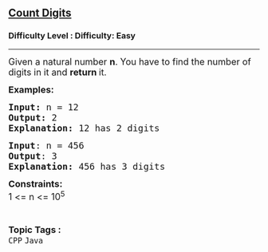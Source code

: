 <h2><a href="https://www.geeksforgeeks.org/problems/count-digits-1606889545/1?page=2&category=Java&sortBy=submissions">Count Digits</a></h2><h3>Difficulty Level : Difficulty: Easy</h3><hr><div class="problems_problem_content__Xm_eO"><p><span style="font-size: 18px;">Given a natural number <strong>n</strong>. You have to find the number of digits in it and <strong>return </strong>it.</span></p>
<p><span style="font-size: 18px;"><strong>Examples:</strong></span></p>
<pre><span style="font-size: 18px;"><strong>Input: </strong>n = 12
<strong>Output: </strong>2<strong>
Explanation: </strong>12 has 2 digits</span></pre>
<pre><span style="font-size: 18px;"><strong>Input</strong>: n = 456<br></span><span style="font-size: 18px;"><strong>Output</strong>: 3<br></span><span style="font-size: 18px;"><strong>Explanation: </strong>456 has 3 digits<br></span></pre>
<p><span style="font-size: 18px;"><strong>Constraints:</strong><br>1 &lt;= n &lt;= 10<sup>5 </sup></span></p></div><br><p><span style=font-size:18px><strong>Topic Tags : </strong><br><code>CPP</code>&nbsp;<code>Java</code>&nbsp;